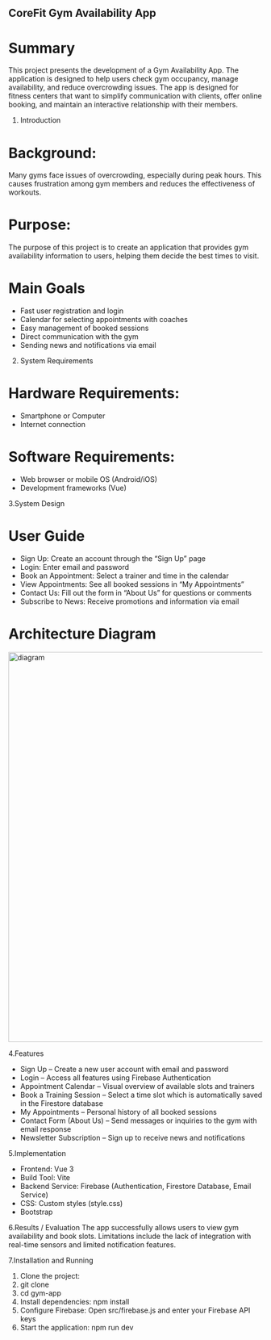 ## CoreFit Gym Availability App
# Summary 
This project presents the development of a Gym Availability App. The application is designed to help users check gym occupancy, manage availability, and reduce overcrowding issues. The app is designed for fitness centers that want to simplify communication with clients, offer online booking, and maintain an interactive relationship with their members.

1. Introduction 
# Background: 
Many gyms face issues of overcrowding, especially during peak hours. This causes frustration among gym members and reduces the effectiveness of workouts.
# Purpose: 
The purpose of this project is to create an application that provides gym availability information to users, helping them decide the best times to visit.
# Main Goals
 * Fast user registration and login
 * Calendar for selecting appointments with coaches
 * Easy management of booked sessions
 * Direct communication with the gym
 * Sending news and notifications via email

2. System Requirements
# Hardware Requirements:
 * Smartphone or Computer
 * Internet connection
# Software Requirements:
 * Web browser or mobile OS (Android/iOS)
 * Development frameworks (Vue)
   
3.System Design 
# User Guide
 * Sign Up: Create an account through the “Sign Up” page
 * Login: Enter email and password
 * Book an Appointment: Select a trainer and time in the calendar
 * View Appointments: See all booked sessions in “My Appointments”
 * Contact Us: Fill out the form in “About Us” for questions or comments
 * Subscribe to News: Receive promotions and information via email
# Architecture Diagram
<img width="1215" height="773" alt="diagram" src="https://github.com/user-attachments/assets/6cfb0e87-652f-4b1c-8dd2-f66503bd9ac8" />

4.Features
 * Sign Up – Create a new user account with email and password
 * Login – Access all features using Firebase Authentication
 * Appointment Calendar – Visual overview of available slots and trainers
 * Book a Training Session – Select a time slot which is automatically saved in the Firestore database
 * My Appointments – Personal history of all booked sessions
 * Contact Form (About Us) – Send messages or inquiries to the gym with email response
 * Newsletter Subscription – Sign up to receive news and notifications

5.Implementation
 * Frontend: Vue 3
 * Build Tool: Vite
 * Backend Service: Firebase (Authentication, Firestore Database, Email Service)
 * CSS: Custom styles (style.css)
 * Bootstrap
   
6.Results / Evaluation The app successfully allows users to view gym availability and book slots. Limitations include the lack of integration with real-time sensors and limited notification features.

7.Installation and Running
 1. Clone the project:
 2. git clone <repo-url>
 3. cd gym-app
 4. Install dependencies: npm install
 5. Configure Firebase: Open src/firebase.js and enter your Firebase API keys
 6. Start the application: npm run dev
